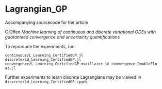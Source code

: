 # Lagrangian_GP
Accompanying sourcecode for the article

C.Offen *Machine learning of continuous and discrete variational ODEs with guaranteed convergence and uncertainty quantifications*

To reproduce the experiments, run

`continuous/L_Learning_CertifiedGP.jl
discrete/Ld_Learning_CertifiedGP.jl
convergence/L_Learning_CertifiedGP_oscillator_1d_convergence_DoubleFloat.jl`

Further experiments to learn discrete Lagrangians may be viewed in
`discrete/Ld_Learning_CertifiedGP.ipynb`
